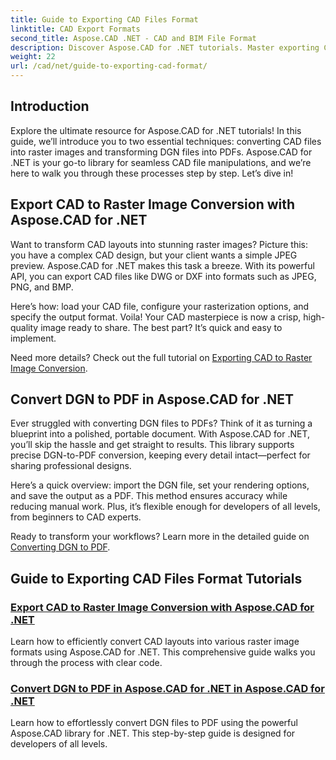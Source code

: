 ```yaml
---
title: Guide to Exporting CAD Files Format
linktitle: CAD Export Formats
second_title: Aspose.CAD .NET - CAD and BIM File Format
description: Discover Aspose.CAD for .NET tutorials. Master exporting CAD files, converting CAD to raster images, and transforming DGN to PDF effortlessly.
weight: 22
url: /cad/net/guide-to-exporting-cad-format/
---
```

## Introduction

Explore the ultimate resource for Aspose.CAD for .NET tutorials! In this guide, we’ll introduce you to two essential techniques: converting CAD files into raster images and transforming DGN files into PDFs. Aspose.CAD for .NET is your go-to library for seamless CAD file manipulations, and we’re here to walk you through these processes step by step. Let’s dive in!

## Export CAD to Raster Image Conversion with Aspose.CAD for .NET  
Want to transform CAD layouts into stunning raster images? Picture this: you have a complex CAD design, but your client wants a simple JPEG preview. Aspose.CAD for .NET makes this task a breeze. With its powerful API, you can export CAD files like DWG or DXF into formats such as JPEG, PNG, and BMP.  

Here’s how: load your CAD file, configure your rasterization options, and specify the output format. Voila! Your CAD masterpiece is now a crisp, high-quality image ready to share. The best part? It’s quick and easy to implement.  

Need more details? Check out the full tutorial on [Exporting CAD to Raster Image Conversion](./export-cad-to-raster-image-conversion/).  

## Convert DGN to PDF in Aspose.CAD for .NET  
Ever struggled with converting DGN files to PDFs? Think of it as turning a blueprint into a polished, portable document. With Aspose.CAD for .NET, you’ll skip the hassle and get straight to results. This library supports precise DGN-to-PDF conversion, keeping every detail intact—perfect for sharing professional designs.  

Here’s a quick overview: import the DGN file, set your rendering options, and save the output as a PDF. This method ensures accuracy while reducing manual work. Plus, it’s flexible enough for developers of all levels, from beginners to CAD experts.  

Ready to transform your workflows? Learn more in the detailed guide on [Converting DGN to PDF](./convert-dgn-to-pdf/).  

## Guide to Exporting CAD Files Format Tutorials
### [Export CAD to Raster Image Conversion with Aspose.CAD for .NET](./export-cad-to-raster-image-conversion/)
Learn how to efficiently convert CAD layouts into various raster image formats using Aspose.CAD for .NET. This comprehensive guide walks you through the process with clear code.
### [Convert DGN to PDF in Aspose.CAD for .NET in Aspose.CAD for .NET](./convert-dgn-to-pdf/)
Learn how to effortlessly convert DGN files to PDF using the powerful Aspose.CAD library for .NET. This step-by-step guide is designed for developers of all levels.